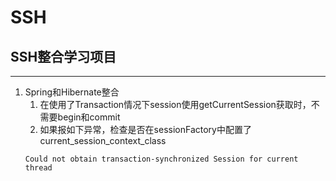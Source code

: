 # SSH

## SSH整合学习项目  
---
1. Spring和Hibernate整合
    1. 在使用了Transaction情况下session使用getCurrentSession获取时，不需要begin和commit
    2. 如果报如下异常，检查是否在sessionFactory中配置了  current_session_context_class
    ```
    Could not obtain transaction-synchronized Session for current thread
    ```
    

